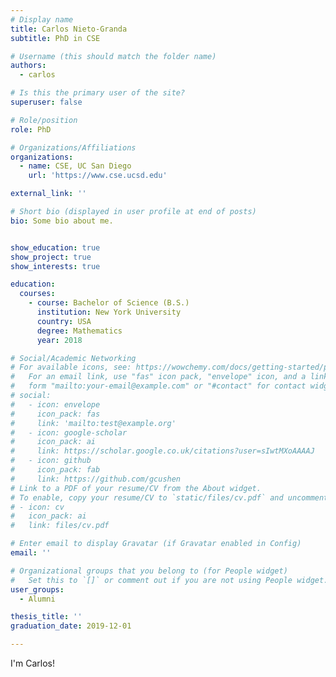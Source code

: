 ```yaml
---
# Display name
title: Carlos Nieto-Granda
subtitle: PhD in CSE

# Username (this should match the folder name)
authors:
  - carlos

# Is this the primary user of the site?
superuser: false

# Role/position
role: PhD

# Organizations/Affiliations
organizations:
  - name: CSE, UC San Diego
    url: 'https://www.cse.ucsd.edu'

external_link: ''

# Short bio (displayed in user profile at end of posts)
bio: Some bio about me.


show_education: true
show_project: true
show_interests: true

education:
  courses:
    - course: Bachelor of Science (B.S.)
      institution: New York University
      country: USA
      degree: Mathematics
      year: 2018

# Social/Academic Networking
# For available icons, see: https://wowchemy.com/docs/getting-started/page-builder/#icons
#   For an email link, use "fas" icon pack, "envelope" icon, and a link in the
#   form "mailto:your-email@example.com" or "#contact" for contact widget.
# social:
#   - icon: envelope
#     icon_pack: fas
#     link: 'mailto:test@example.org'
#   - icon: google-scholar
#     icon_pack: ai
#     link: https://scholar.google.co.uk/citations?user=sIwtMXoAAAAJ
#   - icon: github
#     icon_pack: fab
#     link: https://github.com/gcushen
# Link to a PDF of your resume/CV from the About widget.
# To enable, copy your resume/CV to `static/files/cv.pdf` and uncomment the lines below.
# - icon: cv
#   icon_pack: ai
#   link: files/cv.pdf

# Enter email to display Gravatar (if Gravatar enabled in Config)
email: ''

# Organizational groups that you belong to (for People widget)
#   Set this to `[]` or comment out if you are not using People widget.
user_groups:
  - Alumni

thesis_title: ''
graduation_date: 2019-12-01

---
```


I'm Carlos!